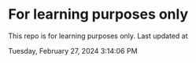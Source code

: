 # For learning purposes only
This repo is for learning purposes only.
Last updated at

Tuesday, February 27, 2024 3:14:06 PM

